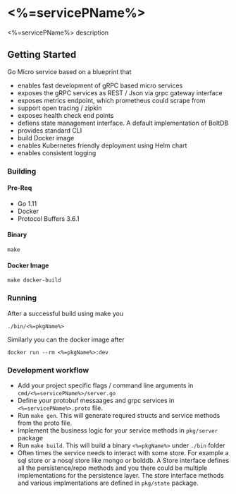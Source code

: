 # <%=servicePName%>

<%=servicePName%> description

## Getting Started
Go Micro service based on a blueprint that 
- enables fast development of gRPC based micro services
- exposes the gRPC services as REST / Json via grpc gateway interface
- exposes metrics endpoint, which prometheus could scrape from
- support open tracing / zipkin
- exposes health check end points
- defiens state management interface. A default implementation of BoltDB
- provides standard CLI 
- build Docker image
- enables Kubernetes friendly deployment using Helm chart
- enables consistent logging

### Building 
#### Pre-Req
- Go 1.11
- Docker
- Protocol Buffers 3.6.1

#### Binary
`make`

#### Docker Image
`make docker-build`

### Running

After a successful build using make you

`./bin/<%=pkgName%>`

Similarly you can the docker image after 

`docker run --rm <%=pkgName%>:dev`

### Development workflow
- Add your project specific flags / command line arguments in `cmd/<%=servicePName%>/server.go`
- Define your protobuf messaages and grpc services in `<%=servicePName%>.proto` file.
- Run `make gen`. This will generate requred structs and service methods from the proto file.
- Implement the business logic for your service methods in `pkg/server` package
- Run `make build`. This will build a binary `<%=pkgName%>` under `./bin` folder
- Often times the service needs to interact with some store. For example a sql store or a nosql store like mongo or bolddb. A Store interface defines all the persistence/repo methods and you there could be multiple implementations for the persistence layer. The store interface methods and various implmentations are defined in `pkg/state` package.
 


